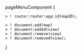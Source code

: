 pageMenuComponent {
	
	> ! router:router:app:id(mapID);	

	< ! document:add(map)
	> ! document:added(view)
	< ! document:remove(view)
	> ! document:removed(view);

}